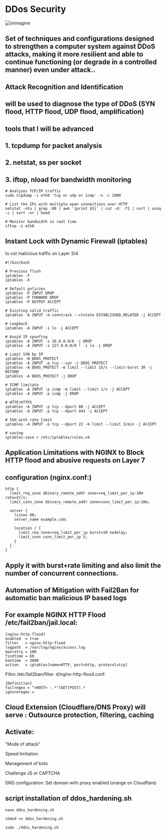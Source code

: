 # DDos Security

![immagine](https://github.com/user-attachments/assets/49e87d23-3cc3-46fa-93dc-d9a45e105248)


## Set of techniques and configurations designed to strengthen a computer system against DDoS attacks, making it more resilient and able to continue functioning (or degrade in a controlled manner) even under attack..
 
## Attack Recognition and Identification
## will be used to diagnose the type of DDoS (SYN flood, HTTP flood, UDP flood, amplification)
## tools that I will be advanced

## 1. tcpdump for packet analysis
## 2. netstat, ss per socket
## 3. iftop, nload for bandwidth monitoring
```
# Analyzes TCP/IP traffic
sudo tcpdump -i eth0 'tcp or udp or icmp' -n -c 1000

# List the IPs with multiple open connections over HTTP
netstat -ntu | grep :80 | awk '{print $5}' | cut -d: -f1 | sort | uniq -c | sort -nr | head

# Monitor bandwidth in real time
iftop -i eth0

```

## Instant Lock with Dynamic Firewall (iptables) 
to cut malicious traffic on Layer 3/4
```
#!/bin/bash

# Previous flush
iptables -F
iptables -X

# Default policies
iptables -P INPUT DROP
iptables -P FORWARD DROP
iptables -P OUTPUT ACCEPT

# Existing valid traffic
iptables -A INPUT -m conntrack --ctstate ESTABLISHED,RELATED -j ACCEPT

# Loopback
iptables -A INPUT -i lo -j ACCEPT

# Avoid IP spoofing
iptables -A INPUT -s 10.0.0.0/8 -j DROP
iptables -A INPUT -s 127.0.0.0/8 ! -i lo -j DROP

# Limit SYN by IP
iptables -N DDOS_PROTECT
iptables -A INPUT -p tcp --syn -j DDOS_PROTECT
iptables -A DDOS_PROTECT -m limit --limit 15/s --limit-burst 30 -j RETURN
iptables -A DDOS_PROTECT -j DROP

# ICMP limitato
iptables -A INPUT -p icmp -m limit --limit 1/s -j ACCEPT
iptables -A INPUT -p icmp -j DROP

# HTTP/HTTPS
iptables -A INPUT -p tcp --dport 80 -j ACCEPT
iptables -A INPUT -p tcp --dport 443 -j ACCEPT

# SSH with rate limit
iptables -A INPUT -p tcp --dport 22 -m limit --limit 3/min -j ACCEPT

# saving
iptables-save > /etc/iptables/rules.v4

```

## Application Limitations with NGINX to Block HTTP flood and abusive requests on Layer 7
## configuration  (nginx.conf:)
```
http {
  limit_req_zone $binary_remote_addr zone=req_limit_per_ip:10m rate=2r/s;
  limit_conn_zone $binary_remote_addr zone=conn_limit_per_ip:10m;

  server {
    listen 80;
    server_name example.com;

    location / {
      limit_req zone=req_limit_per_ip burst=10 nodelay;
      limit_conn conn_limit_per_ip 5;
    }
  }
}

```
## Apply it with burst+rate limiting and also limit the number of concurrent connections.

## Automation of Mitigation with Fail2Ban for automatic ban malicious IP based logs
## For example NGINX HTTP Flood /etc/fail2ban/jail.local:
```
[nginx-http-flood]
enabled  = true
filter   = nginx-http-flood
logpath  = /var/log/nginx/access.log
maxretry = 100
findtime = 60
bantime  = 3600
action   = iptables[name=HTTP, port=http, protocol=tcp]

```
Filtro /etc/fail2ban/filter. d/nginx-http-flood.conf:
```
[Definition]
failregex = ^<HOST> -.*"(GET|POST).*
ignoreregex =

```
## Cloud Extension (Cloudflare/DNS Proxy) will serve : Outsource protection, filtering, caching
##  Activate:
 "Mode of attack"

Speed limitation

Management of bots

Challenge JS or CAPTCHA

DNS configuration:
Set domain with proxy enabled (orange on Cloudflare)

## script installation of ddos_hardening.sh

```
nano ddos_hardening.sh
```

```
chmod +x ddos_hardening.sh
```
```
sudo ./ddos_hardening.sh
```
